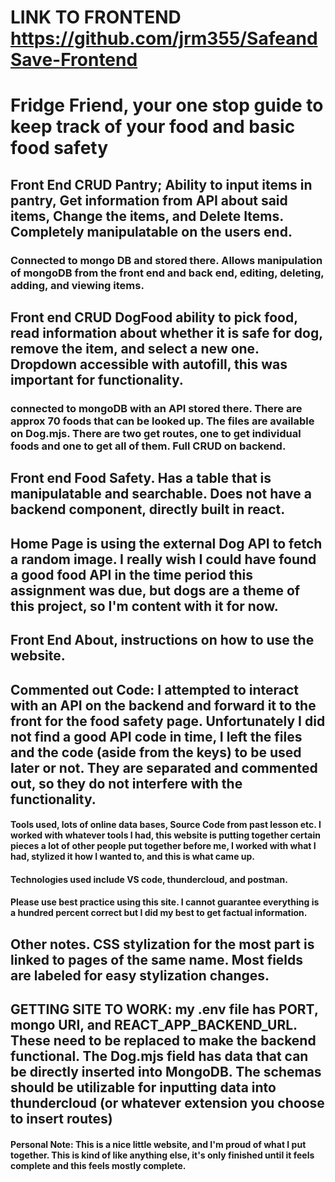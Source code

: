 # LINK TO FRONTEND https://github.com/jrm355/SafeandSave-Frontend

# Fridge Friend, your one stop guide to keep track of your food and basic food safety

## Front End CRUD Pantry; Ability to input items in pantry, Get information from API about said items, Change the items, and Delete Items. Completely manipulatable on the users end.

### Connected to mongo DB and stored there. Allows manipulation of mongoDB from the front end and back end, editing, deleting, adding, and viewing items. 

## Front end CRUD DogFood ability to pick food, read information about whether it is safe for dog, remove the item, and select a new one. Dropdown accessible with autofill, this was important for functionality. 

### connected to mongoDB with an API stored there. There are approx 70 foods that can be looked up. The files are available on Dog.mjs. There are two get routes, one to get individual foods and one to get all of them. Full CRUD on backend. 

## Front end Food Safety. Has a table that is manipulatable and searchable. Does not have a backend component, directly built in react. 

## Home Page is using the external Dog API to fetch a random image. I really wish I could have found a good food API in the time period this assignment was due, but dogs are a theme of this project, so I'm content with it for now.

## Front End About, instructions on how to use the website.

## Commented out Code: I attempted to interact with an API on the backend and forward it to the front for the food safety page. Unfortunately I did not find a good API code in time, I left the files and the code (aside from the keys) to be used later or not. They are separated and commented out, so they do not interfere with the functionality.

#### Tools used, lots of online data bases, Source Code from past lesson etc. I worked with whatever tools I had, this website is putting together certain pieces a lot of other people put together before me, I worked with what I had, stylized it how I wanted to, and this is what came up.

#### Technologies used include VS code, thundercloud, and postman. 

#### Please use best practice using this site. I cannot guarantee everything is a hundred percent correct but I did my best to get factual information. 

## Other notes. CSS stylization for the most part is linked to pages of the same name. Most fields are labeled for easy stylization changes. 

## GETTING SITE TO WORK: my .env file has PORT, mongo URI, and REACT_APP_BACKEND_URL. These need to be replaced to make the backend functional. The Dog.mjs field has data that can be directly inserted into MongoDB. The schemas should be utilizable for inputting data into thundercloud (or whatever extension you choose to insert routes)

#### Personal Note: This is a nice little website, and I'm proud of what I put together. This is kind of like anything else, it's only finished until it feels complete and this feels mostly complete. 